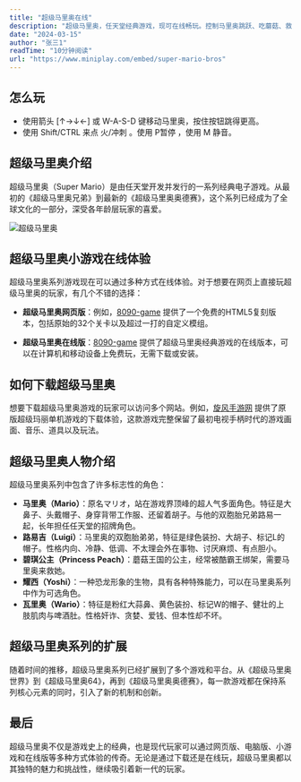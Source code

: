 ```yaml
---
title: "超级马里奥在线"
description: "超级马里奥，任天堂经典游戏，现可在线畅玩。控制马里奥跳跃、吃蘑菇、救公主，体验原版乐趣在线玩，重温童年经典游戏。"
date: "2024-03-15"
author: "张三1"
readTime: "10分钟阅读"
url: "https://www.miniplay.com/embed/super-mario-bros"
---
```


## 怎么玩

- 使用箭头 [↑→↓←] 或 W-A-S-D 键移动马里奥，按住按钮跳得更高。
- 使用 Shift/CTRL 来点 火/冲刺 。使用 P暂停 ，使用 M 静音。

## 超级马里奥介绍

超级马里奥（Super Mario）是由任天堂开发并发行的一系列经典电子游戏。从最初的《超级马里奥兄弟》到最新的《超级马里奥奥德赛》，这个系列已经成为了全球文化的一部分，深受各年龄层玩家的喜爱。

![超级马里奥](https://eloutput.com/wp-content/uploads/2022/03/Super-Mario-Bros-1985.jpg.webp#pic_center)

## 超级马里奥小游戏在线体验

超级马里奥系列游戏现在可以通过多种方式在线体验。对于想要在网页上直接玩超级马里奥的玩家，有几个不错的选择：

- **超级马里奥网页版**：例如，[8090-game](https://8090-game.online) 提供了一个免费的HTML5复刻版本，包括原始的32个关卡以及超过一打的自定义模组。

- **超级马里奥在线版**：[8090-game](https://8090-game.online) 提供了超级马里奥经典游戏的在线版本，可以在计算机和移动设备上免费玩，无需下载或安装。

## 如何下载超级马里奥

想要下载超级马里奥游戏的玩家可以访问多个网站。例如，[旋风手游网](http://www.xfdown.com/soft/123262.html) 提供了原版超级玛丽单机游戏的下载体验，这款游戏完整保留了最初电视手柄时代的游戏画面、音乐、道具以及玩法。

## 超级马里奥人物介绍

超级马里奥系列中包含了许多标志性的角色：

- **马里奥（Mario）**：原名マリオ，站在游戏界顶峰的超人气多面角色。特征是大鼻子、头戴帽子、身穿背带工作服、还留着胡子。与他的双胞胎兄弟路易一起，长年担任任天堂的招牌角色。
- **路易吉（Luigi）**：马里奥的双胞胎弟弟，特征是绿色装扮、大胡子、标记L的帽子。性格内向、冷静、低调、不太理会外在事物、讨厌麻烦、有点胆小。
- **碧琪公主（Princess Peach）**：蘑菇王国的公主，经常被酷霸王绑架，需要马里奥来救她。
- **耀西（Yoshi）**：一种恐龙形象的生物，具有各种特殊能力，可以在马里奥系列中作为可选角色。
- **瓦里奥（Wario）**：特征是粉红大蒜鼻、黄色装扮、标记W的帽子、健壮的上肢肌肉与啤酒肚。性格奸诈、贪婪、爱钱、但本性却不坏。

## 超级马里奥系列的扩展

随着时间的推移，超级马里奥系列已经扩展到了多个游戏和平台。从《超级马里奥世界》到《超级马里奥64》，再到《超级马里奥奥德赛》，每一款游戏都在保持系列核心元素的同时，引入了新的机制和创新。

## 最后

超级马里奥不仅是游戏史上的经典，也是现代玩家可以通过网页版、电脑版、小游戏和在线版等多种方式体验的传奇。无论是通过下载还是在线玩，超级马里奥都以其独特的魅力和挑战性，继续吸引着新一代的玩家。
